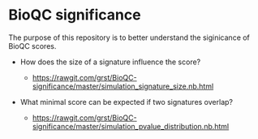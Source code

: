 # BioQC significance    

The purpose of this repository is to better understand the siginicance of BioQC scores.

* How does the size of a signature influence the score?

    - https://rawgit.com/grst/BioQC-significance/master/simulation_signature_size.nb.html

* What minimal score can be expected if two signatures overlap?
    
    - https://rawgit.com/grst/BioQC-significance/master/simulation_pvalue_distribution.nb.html
